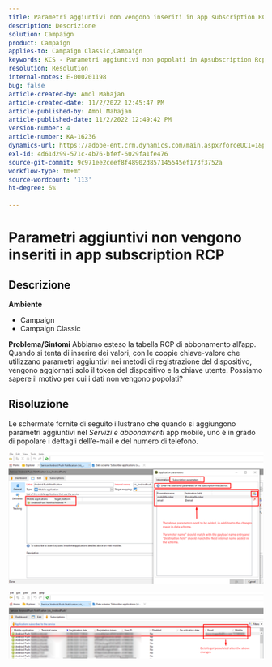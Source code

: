```yaml
---
title: Parametri aggiuntivi non vengono inseriti in app subscription RCP
description: Descrizione
solution: Campaign
product: Campaign
applies-to: Campaign Classic,Campaign
keywords: KCS - Parametri aggiuntivi non popolati in Apsubscription Rcp ACC
resolution: Resolution
internal-notes: E-000201198
bug: false
article-created-by: Amol Mahajan
article-created-date: 11/2/2022 12:45:47 PM
article-published-by: Amol Mahajan
article-published-date: 11/2/2022 12:49:42 PM
version-number: 4
article-number: KA-16236
dynamics-url: https://adobe-ent.crm.dynamics.com/main.aspx?forceUCI=1&pagetype=entityrecord&etn=knowledgearticle&id=6e46d644-ac5a-ed11-9561-6045bd006a22
exl-id: 4d61d299-571c-4b76-bfef-6029fa1fe476
source-git-commit: 9c971ee2ceef8f48902d857145545ef173f3752a
workflow-type: tm+mt
source-wordcount: '113'
ht-degree: 6%

---
```


# Parametri aggiuntivi non vengono inseriti in app subscription RCP

## Descrizione

<b>Ambiente</b>
- Campaign
- Campaign Classic

<b>Problema/Sintomi</b>
Abbiamo esteso la tabella RCP di abbonamento all’app. Quando si tenta di inserire dei valori, con le coppie chiave-valore che utilizzano parametri aggiuntivi nei metodi di registrazione del dispositivo, vengono aggiornati solo il token del dispositivo e la chiave utente. Possiamo sapere il motivo per cui i dati non vengono popolati?


## Risoluzione


Le schermate fornite di seguito illustrano che quando si aggiungono parametri aggiuntivi nel *Servizi e abbonamenti* app mobile, uno è in grado di popolare i dettagli dell’e-mail e del numero di telefono.



![](assets/bc1c5473-4bd0-ec11-a7b5-00224809c556.png)



![](assets/ddd78ad4-4bd0-ec11-a7b5-00224809c556.png)
